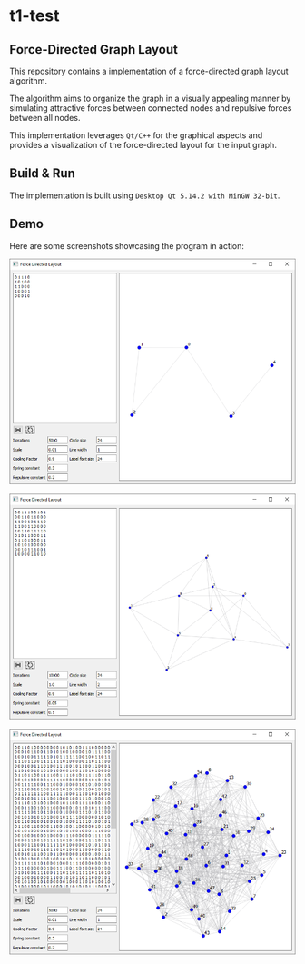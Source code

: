 # t1-test

## Force-Directed Graph Layout

This repository contains a implementation of a force-directed graph layout algorithm.

The algorithm aims to organize the graph in a visually appealing manner by simulating attractive forces between connected nodes and repulsive forces between all nodes.

This implementation leverages `Qt/C++` for the graphical aspects and provides a visualization of the force-directed layout for the input graph.

## Build & Run

The implementation is built using `Desktop Qt 5.14.2 with MinGW 32-bit`.

## Demo

Here are some screenshots showcasing the program in action:

![example-1.png](image/example-1.png)

![example-2.png](image/example-2.png)

![example-3.png](image/example-3.png)